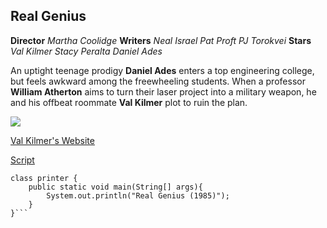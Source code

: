 Real Genius
--- 
**Director** *Martha Coolidge*
**Writers** *Neal Israel* *Pat Proft* *PJ Torokvei*
**Stars** *Val Kilmer* *Stacy Peralta* *Daniel Ades*

An uptight teenage prodigy **Daniel Ades** enters a top engineering college, but feels awkward among the freewheeling students. When a professor **William Atherton** aims to turn their laser project into a military weapon, he and his offbeat roommate **Val Kilmer** plot to ruin the plan.

![]("https://i.imgur.com/YVHKCTv.jpg")

[Val Kilmer's Website](https://valkilmer.com/)

[Script](http://www.dailyscript.com/scripts/real_genius.html)


```
class printer {
    public static void main(String[] args){
        System.out.println("Real Genius (1985)");
    }
}```
